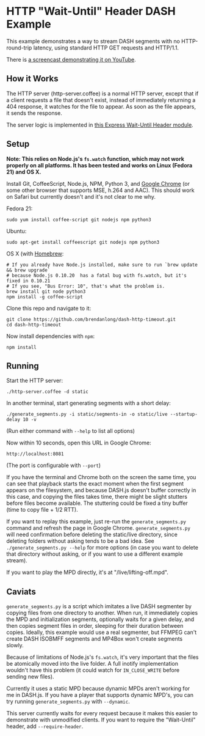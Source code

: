 # HTTP "Wait-Until" Header DASH Example

This example demonstrates a way to stream DASH segments with no HTTP-round-trip latency, using standard HTTP GET requests and HTTP/1.1.

There is [a screencast demonstrating it on YouTube](https://www.youtube.com/watch?v=YUcfNzPaqf0).

## How it Works

The HTTP server (http-server.coffee) is a normal HTTP server, except that if a client requests a file that doesn't exist, instead of immediately returning a 404 response, it watches for the file to appear. As soon as the file appears, it sends the response.

The server logic is implemented in [this Express Wait-Until Header module](https://github.com/brendanlong/express-timeout-header).

## Setup

**Note: This relies on Node.js's `fs.watch` function, which may not work properly on all platforms. It has been tested and works on Linux (Fedora 21) and OS X.**

Install Git, CoffeeScript, Node.js, NPM, Python 3, and [Google Chrome](https://www.google.com/chrome/browser/desktop/) (or some other browser that supports MSE, h.264 and AAC). This should work on Safari but currently doesn't and it's not clear to me why.

Fedora 21:

    sudo yum install coffee-script git nodejs npm python3

Ubuntu:

    sudo apt-get install coffeescript git nodejs npm python3

OS X (with [Homebrew](http://brew.sh/):

    # If you already have Node.js installed, make sure to run `brew update && brew upgrade`
    # because Node.js 0.10.20  has a fatal bug with fs.watch, but it's fixed in 0.10.21
    # If you see, "Bus Error: 10", that's what the problem is.
    brew install git node python3
    npm install -g coffee-script

Clone this repo and navigate to it:

    git clone https://github.com/brendanlong/dash-http-timeout.git
    cd dash-http-timeout

Now install dependencies with `npm`:

    npm install

## Running

Start the HTTP server:

    ./http-server.coffee -d static

In another terminal, start generating segments with a short delay:

    ./generate_segments.py -i static/segments-in -o static/live --startup-delay 10 -v

(Run either command with `--help` to list all options)

Now within 10 seconds, open this URL in Google Chrome:

    http://localhost:8081

(The port is configurable with `--port`)

If you have the terminal and Chrome both on the screen the same time, you can see that playback starts the exact moment when the first segment appears on the filesystem, and because DASH.js doesn't buffer correctly in this case, and copying the files takes time, there might be slight stutters before files become available. The stuttering could be fixed a tiny buffer (time to copy file + 1/2 RTT).

If you want to replay this example, just re-run the `generate_segments.py` command and refresh the page in Google Chrome. `generate_segments.py` will need confirmation before deleting the static/live directory, since deleting folders without asking tends to be a bad idea. See `./generate_segments.py --help` for more options (in case you want to delete that directory without asking, or if you want to use a different example stream).

If you want to play the MPD directly, it's at "/live/lifting-off.mpd".

## Caviats

`generate_segments.py` is a script which imitates a live DASH segmenter by copying files from one directory to another. When run, it immediately copies the MPD and initialization segments, optionally waits for a given delay, and then copies segment files in order, sleeping for their duration between copies. Ideally, this example would use a real segmenter, but FFMPEG can't create DASH ISOBMFF segments and MP4Box won't create segments slowly.

Because of limitations of Node.js's `fs.watch`, it's very important that the files be atomically moved into the live folder. A full inotify implementation wouldn't have this problem (it could watch for `IN_CLOSE_WRITE` before sending new files).

Currently it uses a static MPD because dynamic MPDs aren't working for me in DASH.js. If you have a player that supports dynamic MPD's, you can try running `generate_segments.py` with `--dynamic`.

This server currently waits for every request because it makes this easier to demonstrate with unmodified clients. If you want to require the "Wait-Until" header, add `--require-header`.
